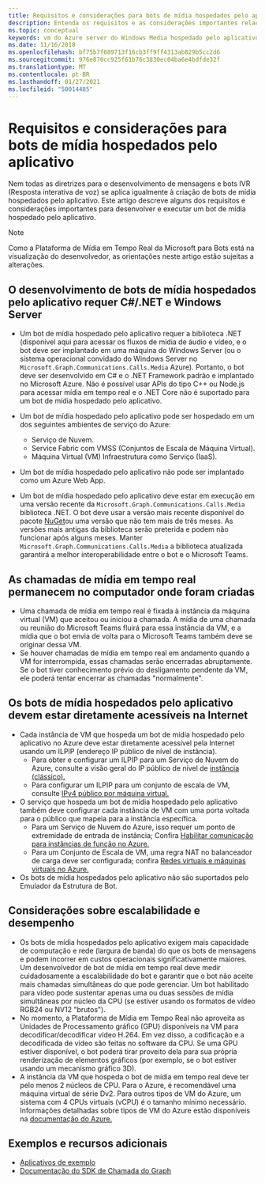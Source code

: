 ```yaml
---
title: Requisitos e considerações para bots de mídia hospedados pelo aplicativo
description: Entenda os requisitos e as considerações importantes relacionados à criação de bots de mídia hospedados pelo aplicativo para o Microsoft Teams.
ms.topic: conceptual
keywords: vm do Azure server do Windows Media hospedado pelo aplicativo
ms.date: 11/16/2018
ms.openlocfilehash: bf75b7f689713f16cb3ff9ff4313ab829b5cc2d6
ms.sourcegitcommit: 976e870cc925f61b76c3830ec04ba6e4bdfde32f
ms.translationtype: MT
ms.contentlocale: pt-BR
ms.lasthandoff: 01/27/2021
ms.locfileid: "50014485"
---
```

# <a name="requirements-and-considerations-for-application-hosted-media-bots"></a>Requisitos e considerações para bots de mídia hospedados pelo aplicativo

Nem todas as diretrizes para o desenvolvimento de mensagens e bots IVR (Resposta interativa de voz) se aplica igualmente à criação de bots de mídia hospedados pelo aplicativo. Este artigo descreve alguns dos requisitos e considerações importantes para desenvolver e executar um bot de mídia hospedado pelo aplicativo.

> [!NOTE]
> Como a Plataforma de Mídia em Tempo Real da Microsoft para Bots está na visualização do desenvolvedor, as orientações neste artigo estão sujeitas a alterações.

## <a name="application-hosted-media-bot-development-requires-cnet-and-windows-server"></a>O desenvolvimento de bots de mídia hospedados pelo aplicativo requer C#/.NET e Windows Server

- Um bot de mídia hospedado pelo aplicativo requer a biblioteca .NET (disponível aqui para acessar os fluxos de mídia de áudio e vídeo, e o bot deve ser implantado em uma máquina do Windows Server (ou o sistema operacional convidado do Windows Server no `Microsoft.Graph.Communications.Calls.Media` Azure).[](https://www.nuget.org/packages/Microsoft.Graph.Communications.Calls.Media/) Portanto, o bot deve ser desenvolvido em C# e o .NET Framework padrão e implantado no Microsoft Azure. Não é possível usar APIs do tipo C++ ou Node.js para acessar mídia em tempo real e o .NET Core não é suportado para um bot de mídia hospedado pelo aplicativo.

- Um bot de mídia hospedado pelo aplicativo pode ser hospedado em um dos seguintes ambientes de serviço do Azure:
  - Serviço de Nuvem.
  - Service Fabric com VMSS (Conjuntos de Escala de Máquina Virtual).
  - Máquina Virtual (VM) Infraestrutura como Serviço (IaaS).  
  
- Um bot de mídia hospedado pelo aplicativo não pode ser implantado como um Azure Web App.

- Um bot de mídia hospedado pelo aplicativo deve estar em execução em uma versão recente da `Microsoft.Graph.Communications.Calls.Media` biblioteca .NET. O bot deve usar a versão mais recente disponível do pacote [NuGet](https://www.nuget.org/packages/Microsoft.Graph.Communications.Calls.Media/)ou uma versão que não tem mais de três meses. As versões mais antigas da biblioteca serão preterida e podem não funcionar após alguns meses. Manter `Microsoft.Graph.Communications.Calls.Media` a biblioteca atualizada garantirá a melhor interoperabilidade entre o bot e o Microsoft Teams.

## <a name="real-time-media-calls-stay-on-the-machine-where-they-were-created"></a>As chamadas de mídia em tempo real permanecem no computador onde foram criadas

- Uma chamada de mídia em tempo real é fixada à instância da máquina virtual (VM) que aceitou ou iniciou a chamada. A mídia de uma chamada ou reunião do Microsoft Teams fluirá para essa instância da VM, e a mídia que o bot envia de volta para o Microsoft Teams também deve se originar dessa VM.
- Se houver chamadas de mídia em tempo real em andamento quando a VM for interrompida, essas chamadas serão encerradas abruptamente. Se o bot tiver conhecimento prévio do desligamento pendente da VM, ele poderá tentar encerrar as chamadas "normalmente".

## <a name="application-hosted-media-bots-must-be-directly-accessible-on-the-internet"></a>Os bots de mídia hospedados pelo aplicativo devem estar diretamente acessíveis na Internet

- Cada instância de VM que hospeda um bot de mídia hospedado pelo aplicativo no Azure deve estar diretamente acessível pela Internet usando um ILPIP (endereço IP público de nível de instância).
  - Para obter e configurar um ILPIP para um Serviço de Nuvem do Azure, consulte a visão geral do IP público de nível de [instância (clássico).](/azure/virtual-network/virtual-networks-instance-level-public-ip)
  - Para configurar um ILPIP para um conjunto de escala de VM, consulte [IPv4 público por máquina virtual.](/azure/virtual-machine-scale-sets/virtual-machine-scale-sets-networking#public-ipv4-per-virtual-machine)
- O serviço que hospeda um bot de mídia hospedado pelo aplicativo também deve configurar cada instância de VM com uma porta voltada para o público que mapeia para a instância específica.
  - Para um Serviço de Nuvem do Azure, isso requer um ponto de extremidade de entrada de instância; Confira [Habilitar comunicação para instâncias de função no Azure.](/azure/cloud-services/cloud-services-enable-communication-role-instances)
  - Para um Conjunto de Escala de VM, uma regra NAT no balanceador de carga deve ser configurada; confira [Redes virtuais e máquinas virtuais no Azure.](/azure/virtual-machines/windows/network-overview)
- Os bots de mídia hospedados pelo aplicativo não são suportados pelo Emulador da Estrutura de Bot.

## <a name="scalability-and-performance-considerations"></a>Considerações sobre escalabilidade e desempenho

- Os bots de mídia hospedados pelo aplicativo exigem mais capacidade de computação e rede (largura de banda) do que os bots de mensagens e podem incorrer em custos operacionais significativamente maiores. Um desenvolvedor de bot de mídia em tempo real deve medir cuidadosamente a escalabilidade do bot e garantir que o bot não aceite mais chamadas simultâneas do que pode gerenciar. Um bot habilitado para vídeo pode sustentar apenas uma ou duas sessões de mídia simultâneas por núcleo da CPU (se estiver usando os formatos de vídeo RGB24 ou NV12 "brutos").
- No momento, a Plataforma de Mídia em Tempo Real não aproveita as Unidades de Processamento gráfico (GPU) disponíveis na VM para decodificar/decodificar vídeo H.264. Em vez disso, a codificação e a decodificada de vídeo são feitas no software da CPU. Se uma GPU estiver disponível, o bot poderá tirar proveito dela para sua própria renderização de elementos gráficos (por exemplo, se o bot estiver usando um mecanismo gráfico 3D).
- A instância da VM que hospeda o bot de mídia em tempo real deve ter pelo menos 2 núcleos de CPU. Para o Azure, é recomendável uma máquina virtual de série Dv2. Para outros tipos de VM do Azure, um sistema com 4 CPUs virtuais (vCPU) é o tamanho mínimo necessário. Informações detalhadas sobre tipos de VM do Azure estão disponíveis na [documentação do Azure.](/azure/virtual-machines/windows/sizes-general)

## <a name="samples-and-additional-resources"></a>Exemplos e recursos adicionais

- [Aplicativos de exemplo](https://github.com/microsoftgraph/microsoft-graph-comms-samples/tree/master/Samples/V1.0Samples/LocalMediaSamples)
- [Documentação do SDK de Chamada do Graph](https://microsoftgraph.github.io/microsoft-graph-comms-samples/docs/)

